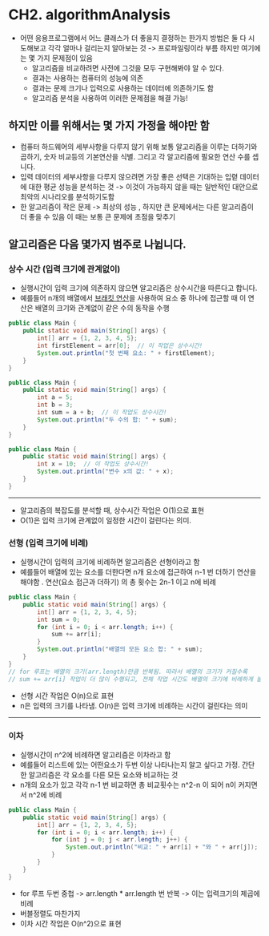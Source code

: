 # CH2. algorithmAnalysis
- 어떤 응용프로그램에서 어느 클래스가 더 좋을지 결정하는 한가지 방법은 둘 다 시도해보고 각각 얼마나 걸리는지 알아보는 것 -> 프로파일링이라 부름 하지만 여기에는 몇 가지 문제점이 있음
  - 알고리즘을 비교하려면 사전에 그것을 모두 구현해봐야 알 수 있다.
  - 결과는 사용하는 컴퓨터의 성능에 의존
  - 결과는 문제 크기나 입력으로 사용하는 데이터에 의존하기도 함
  - 알고리즘 분석을 사용하여 이러한 문제점을 해결 가능!

## 하지만 이를 위해서는 몇 가지 가정을 해야만 함
- 컴퓨터 하드웨어의 세부사항을 다루지 않기 위해 보통 알고리즘을 이루는 더하기와 곱하기, 숫자 비교등의 기본연산을 식별. 그리고 각 알고리즘에 필요한 연산 수를 셉니다.
- 입력 데이터의 세부사항을 다루지 않으려면 가장 좋은 선택은 기대하는 입렫 데이터에 대한 평균 성능을 분석하는 것 -> 이것이 가능하지 않을 때는 일반적인 대안으로 최악의 시나리오를 분석하기도함
- 한 알고리즘이 작은 문제 -> 최상의 성능 , 하지만 큰 문제에서는 다른 알고리즘이 더 좋을 수 있음 이 때는 보통 큰 문제에 초점을 맞추기

## 알고리즘은 다음 몇가지 범주로 나뉩니다.
### 상수 시간 (입력 크기에 관계없이)
- 실행시간이 입력 크기에 의존하지 않으면 알고리즘은 상수시간을 따른다고 합니다.
- 예를들어 n개의 배열에서 [브래킷 연산](WIKI.md#bracket-operation)을 사용하여 요소 중 하나에 접근할 때 이 연산은 배열의 크기와 관계없이 같은 수의 동작을 수행
```Java
public class Main {
    public static void main(String[] args) {
        int[] arr = {1, 2, 3, 4, 5};
        int firstElement = arr[0];  // 이 작업은 상수시간!
        System.out.println("첫 번째 요소: " + firstElement);
    }
}

public class Main {
    public static void main(String[] args) {
        int a = 5;
        int b = 3;
        int sum = a + b;  // 이 작업도 상수시간!
        System.out.println("두 수의 합: " + sum);
    }
}

public class Main {
    public static void main(String[] args) {
        int x = 10;  // 이 작업도 상수시간!
        System.out.println("변수 x의 값: " + x);
    }
}
```
---------------------------------------
- 알고리즘의 복잡도를 분석할 때, 상수시간 작업은 O(1)으로 표현
- O(1)은 입력 크기에 관계없이 일정한 시간이 걸린다는 의미.
### 선형 (입력 크기에 비례)
- 실행시간이 입력의 크기에 비례하면 알고리즘은 선형이라고 함
- 예를들어 배열에 있는 요소를 더한다면 n개 요소에 접근하여 n-1 번 더하기 연산을 해야함 . 연산(요소 접근과 더하기) 의 총 횟수는 2n-1 이고 n에 비례
```Java
public class Main {
    public static void main(String[] args) {
        int[] arr = {1, 2, 3, 4, 5};
        int sum = 0;
        for (int i = 0; i < arr.length; i++) {
            sum += arr[i];
        }
        System.out.println("배열의 모든 요소 합: " + sum);
    }
}
// for 루프는 배열의 크기(arr.length)만큼 반복됨. 따라서 배열의 크기가 커질수록
// sum += arr[i] 작업이 더 많이 수행되고, 전체 작업 시간도 배열의 크기에 비례하게 늘어남
```
- 선형 시간 작업은 O(n)으로 표현
- n은 입력의 크기를 나타냄. O(n)은 입력 크기에 비례하는 시간이 걸린다는 의미
---------------------------------------
### 이차
- 실행시간이 n^2에 비례하면 알고리즘은 이차라고 함
- 예를들어 리스트에 있는 어떤요소가 두번 이상 나타나는지 알고 싶다고 가정. 간단한 알고리즘은 각 요소를 다른 모든 요소와 비교하는 것 
- n개의 요소가 있고 각각 n-1 번 비교하면 총 비교횟수는 n^2-n 이 되어 n이 커지면서 n^2에 비례
```Java
public class Main {
    public static void main(String[] args) {
        int[] arr = {1, 2, 3, 4, 5};
        for (int i = 0; i < arr.length; i++) {
            for (int j = 0; j < arr.length; j++) {
                System.out.println("비교: " + arr[i] + "와 " + arr[j]);
            }
        }
    }
}
```
- for 루프 두번 중첩 -> arr.length * arr.length 번 반복 -> 이는 입력크기의 제곱에 비례
- 버블정렬도 마찬가지
- 이차 시간 작업은 O(n^2)으로 표현


